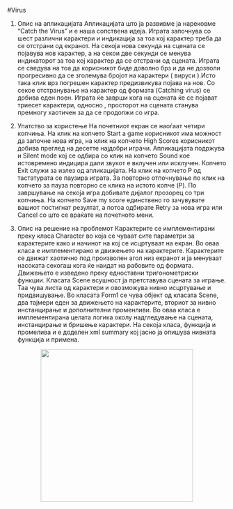 #Virus

1.	Опис на апликацијата
Апликацијата што ја развивме ја нарековме “Catch the Virus” и е наша сопствена идеја. Играта започнува со шест различни карактери и индикација за тоа кој карактер треба да се отстрани од екранот. На секоја нова секунда на сцената се појавува нов карактер, а на секои две секунди се менува индикаторот за тоа кој карактер да се отстрани од сцената. Играта се сведува на тоа да корисникот биде доволно брз и да не дозволи прогресивно да се зголемува бројот на карактери ( вируси ).Исто така клик врз погрешен карактер предизвикува појава на нов. Со секое отстранување на карактер од формата (Catching virus) се добива еден поен.  Играта ќе заврши кога на сцената ќе се појават триесет карактери, односно , просторот на сцената станува премногу хаотичен за да се продолжи со игра.

2.	Упатство за користење
На почетниот екран се наоѓаат четири копчиња. На клик на копчето Start a game      корисникот има можност да започне нова игра, на клик на копчето High Scores корисникот добива преглед на десетте најдобри играчи. Апликацијата подржува и Silent mode кој се одбира со клик на копчето Sound кое истовремено индицира дали звукот е вклучен или исклучен. Копчето Еxit служи за излез од апликацијата. На клик на копчето P од тастатурата се паузира играта. За повторно отпочнување по клик на копчето за пауза повторно се клика на истото копче (P).
По завршување на секоја игра добивате дијалог прозорец со три копчиња. На копчето Save my score единствено го зачувувате вашиот постигнат резултат, а потоа одбирате Retry за нова игра или Cancel со што се враќате на почетното мени.

3.	Опис на решение на проблемот
Карактерите се имплементирани преку класа Character во која се чуваат сите параметри за карактерите како и начинот на кој се исцртуваат на екран. Во оваа класа е имплементирано и движењето на карактерите. Карактерите се движат хаотично под произволен агол низ екранот и ја менуваат насоката секогаш кога ќе наидат на рабовите од формата. Движењето е изведено преку едноставни тригонометриски функции.
Класата Scene всушност ја претставува сцената за играње. Таа чува листа од карактери и овозможува нивно исцртување и придвишување.
Во класата Form1 се чува објект од класата Scene, два тајмери  еден за движењето на карактерите, вториот за нивно инстанцирање и дополнителни променливи. Во оваа класа е имплементирана целата логика околу надгледување на сцената, инстанцирање и бришење карактери.
На секоја класа, функција и промелива и е доделен xml summary  кој јасно ја опишува нивната функција и примена.

<p align="center">
  <img src="blue.png" width="350"/>
</p>

